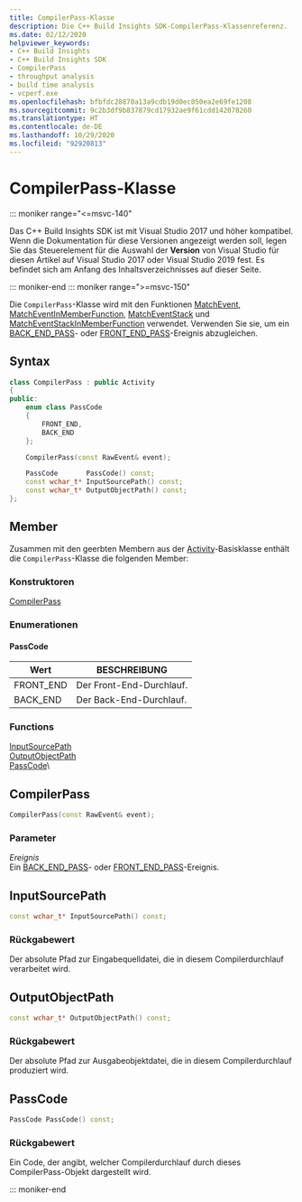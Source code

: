 ```yaml
---
title: CompilerPass-Klasse
description: Die C++ Build Insights SDK-CompilerPass-Klassenreferenz.
ms.date: 02/12/2020
helpviewer_keywords:
- C++ Build Insights
- C++ Build Insights SDK
- CompilerPass
- throughput analysis
- build time analysis
- vcperf.exe
ms.openlocfilehash: bfbfdc28870a13a9cdb19d0ec050ea2e69fe1208
ms.sourcegitcommit: 9c2b3df9b837879cd17932ae9f61cdd142078260
ms.translationtype: HT
ms.contentlocale: de-DE
ms.lasthandoff: 10/29/2020
ms.locfileid: "92920813"
---
```

# <a name="compilerpass-class"></a>CompilerPass-Klasse

::: moniker range="<=msvc-140"

Das C++ Build Insights SDK ist mit Visual Studio 2017 und höher kompatibel. Wenn die Dokumentation für diese Versionen angezeigt werden soll, legen Sie das Steuerelement für die Auswahl der **Version** von Visual Studio für diesen Artikel auf Visual Studio 2017 oder Visual Studio 2019 fest. Es befindet sich am Anfang des Inhaltsverzeichnisses auf dieser Seite.

::: moniker-end
::: moniker range=">=msvc-150"

Die `CompilerPass`-Klasse wird mit den Funktionen [MatchEvent](../functions/match-event.md), [MatchEventInMemberFunction](../functions/match-event-in-member-function.md), [MatchEventStack](../functions/match-event-stack.md) und [MatchEventStackInMemberFunction](../functions/match-event-stack-in-member-function.md) verwendet. Verwenden Sie sie, um ein [BACK_END_PASS](../event-table.md#back-end-pass)- oder [FRONT_END_PASS](../event-table.md#front-end-pass)-Ereignis abzugleichen.

## <a name="syntax"></a>Syntax

```cpp
class CompilerPass : public Activity
{
public:
    enum class PassCode
    {
        FRONT_END,
        BACK_END
    };

    CompilerPass(const RawEvent& event);

    PassCode       PassCode() const;
    const wchar_t* InputSourcePath() const;
    const wchar_t* OutputObjectPath() const;
};
```

## <a name="members"></a>Member

Zusammen mit den geerbten Membern aus der [Activity](activity.md)-Basisklasse enthält die `CompilerPass`-Klasse die folgenden Member:

### <a name="constructors"></a>Konstruktoren

[CompilerPass](#compiler-pass)

### <a name="enums"></a>Enumerationen

#### <a name="passcode"></a>PassCode

|Wert|BESCHREIBUNG|
|-|-|
|FRONT_END|Der Front-End-Durchlauf.|
|BACK_END|Der Back-End-Durchlauf.|

### <a name="functions"></a>Functions

[InputSourcePath](#input-source-path)\
[OutputObjectPath](#output-object-path)\
[PassCode](#pass-code)\

## <a name="compilerpass"></a><a name="compiler-pass"></a>CompilerPass

```cpp
CompilerPass(const RawEvent& event);
```

### <a name="parameters"></a>Parameter

*Ereignis*\
Ein [BACK_END_PASS](../event-table.md#back-end-pass)- oder [FRONT_END_PASS](../event-table.md#front-end-pass)-Ereignis.

## <a name="inputsourcepath"></a><a name="input-source-path"></a> InputSourcePath

```cpp
const wchar_t* InputSourcePath() const;
```

### <a name="return-value"></a>Rückgabewert

Der absolute Pfad zur Eingabequelldatei, die in diesem Compilerdurchlauf verarbeitet wird.

## <a name="outputobjectpath"></a><a name="output-object-path"></a> OutputObjectPath

```cpp
const wchar_t* OutputObjectPath() const;
```

### <a name="return-value"></a>Rückgabewert

Der absolute Pfad zur Ausgabeobjektdatei, die in diesem Compilerdurchlauf produziert wird.

## <a name="passcode"></a><a name="pass-code"></a> PassCode

```cpp
PassCode PassCode() const;
```

### <a name="return-value"></a>Rückgabewert

Ein Code, der angibt, welcher Compilerdurchlauf durch dieses CompilerPass-Objekt dargestellt wird.

::: moniker-end
